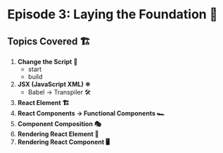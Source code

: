 # Episode 3: Laying the Foundation 🚀
## Topics Covered 🏗️
1. **Change the Script** 🔄
    - start
    - build
2. **JSX (JavaScript XML) ⚛️**
   - Babel → Transpiler 🛠️
3. **React Element 🏗️**
4. **React Components → Functional Components 🏎️**
5. **Component Composition 🎭**
6. **Rendering React Element 🎨**
7. **Rendering React Component 🖥️**

